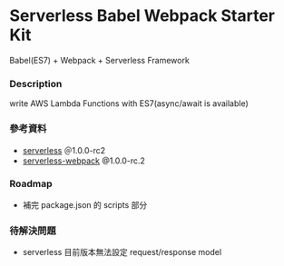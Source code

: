 # Serverless Babel Webpack Starter Kit
Babel(ES7) + Webpack + Serverless Framework

### Description
write AWS Lambda Functions with ES7(async/await is available)

### 參考資料
- [serverless](https://github.com/serverless) ＠1.0.0-rc2
- [serverless-webpack](https://github.com/elastic-coders/serverless-webpack) @1.0.0-rc.2

### Roadmap
- 補完 package.json 的 scripts 部分

### 待解決問題
- serverless 目前版本無法設定 request/response model